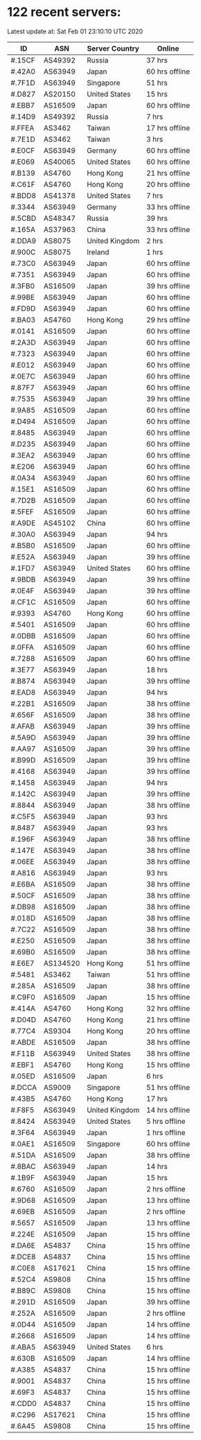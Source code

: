 # 122 recent servers:

Latest update at: Sat Feb 01 23:10:10 UTC 2020

| ID | ASN | Server Country | Online |
| -- | --- | -------------- | ------ |
| #.15CF | AS49392 | Russia | 37 hrs |
| #.42A0 | AS63949 | Japan | 60 hrs offline |
| #.7F1D | AS63949 | Singapore | 51 hrs |
| #.D827 | AS20150 | United States | 15 hrs |
| #.EBB7 | AS16509 | Japan | 60 hrs offline |
| #.14D9 | AS49392 | Russia | 7 hrs |
| #.FFEA | AS3462 | Taiwan | 17 hrs offline |
| #.7E1D | AS3462 | Taiwan | 3 hrs |
| #.E0CF | AS63949 | Germany | 60 hrs offline |
| #.E069 | AS40065 | United States | 60 hrs offline |
| #.B139 | AS4760 | Hong Kong | 21 hrs offline |
| #.C61F | AS4760 | Hong Kong | 20 hrs offline |
| #.BDD8 | AS41378 | United States | 7 hrs |
| #.3344 | AS63949 | Germany | 33 hrs offline |
| #.5CBD | AS48347 | Russia | 39 hrs |
| #.165A | AS37963 | China | 33 hrs offline |
| #.DDA9 | AS8075 | United Kingdom | 2 hrs |
| #.900C | AS8075 | Ireland | 1 hrs |
| #.73C0 | AS63949 | Japan | 60 hrs offline |
| #.7351 | AS63949 | Japan | 60 hrs offline |
| #.3FB0 | AS16509 | Japan | 39 hrs offline |
| #.99BE | AS63949 | Japan | 60 hrs offline |
| #.FD9D | AS63949 | Japan | 60 hrs offline |
| #.BA03 | AS4760 | Hong Kong | 29 hrs offline |
| #.0141 | AS16509 | Japan | 60 hrs offline |
| #.2A3D | AS63949 | Japan | 60 hrs offline |
| #.7323 | AS63949 | Japan | 60 hrs offline |
| #.E012 | AS63949 | Japan | 60 hrs offline |
| #.0E7C | AS63949 | Japan | 60 hrs offline |
| #.87F7 | AS63949 | Japan | 60 hrs offline |
| #.7535 | AS63949 | Japan | 39 hrs offline |
| #.9A85 | AS16509 | Japan | 60 hrs offline |
| #.D494 | AS16509 | Japan | 60 hrs offline |
| #.8485 | AS63949 | Japan | 60 hrs offline |
| #.D235 | AS63949 | Japan | 60 hrs offline |
| #.3EA2 | AS63949 | Japan | 60 hrs offline |
| #.E206 | AS63949 | Japan | 60 hrs offline |
| #.0A34 | AS63949 | Japan | 60 hrs offline |
| #.15E1 | AS16509 | Japan | 60 hrs offline |
| #.7D2B | AS16509 | Japan | 60 hrs offline |
| #.5FEF | AS16509 | Japan | 60 hrs offline |
| #.A9DE | AS45102 | China | 60 hrs offline |
| #.30A0 | AS63949 | Japan | 94 hrs |
| #.B5B0 | AS16509 | Japan | 60 hrs offline |
| #.E52A | AS63949 | Japan | 39 hrs offline |
| #.1FD7 | AS63949 | United States | 60 hrs offline |
| #.9BDB | AS63949 | Japan | 39 hrs offline |
| #.0E4F | AS63949 | Japan | 39 hrs offline |
| #.CF1C | AS16509 | Japan | 60 hrs offline |
| #.9393 | AS4760 | Hong Kong | 60 hrs offline |
| #.5401 | AS16509 | Japan | 60 hrs offline |
| #.0DBB | AS16509 | Japan | 60 hrs offline |
| #.0FFA | AS16509 | Japan | 60 hrs offline |
| #.7288 | AS16509 | Japan | 60 hrs offline |
| #.3E77 | AS63949 | Japan | 18 hrs |
| #.B874 | AS63949 | Japan | 39 hrs offline |
| #.EAD8 | AS63949 | Japan | 94 hrs |
| #.22B1 | AS16509 | Japan | 38 hrs offline |
| #.656F | AS16509 | Japan | 38 hrs offline |
| #.AFAB | AS63949 | Japan | 39 hrs offline |
| #.5A9D | AS63949 | Japan | 39 hrs offline |
| #.AA97 | AS16509 | Japan | 39 hrs offline |
| #.B99D | AS16509 | Japan | 39 hrs offline |
| #.4168 | AS63949 | Japan | 39 hrs offline |
| #.1458 | AS63949 | Japan | 94 hrs |
| #.142C | AS63949 | Japan | 39 hrs offline |
| #.8844 | AS63949 | Japan | 38 hrs offline |
| #.C5F5 | AS63949 | Japan | 93 hrs |
| #.8487 | AS63949 | Japan | 93 hrs |
| #.196F | AS63949 | Japan | 38 hrs offline |
| #.147E | AS63949 | Japan | 38 hrs offline |
| #.06EE | AS63949 | Japan | 38 hrs offline |
| #.A816 | AS63949 | Japan | 93 hrs |
| #.E6BA | AS16509 | Japan | 38 hrs offline |
| #.50CF | AS16509 | Japan | 38 hrs offline |
| #.DB98 | AS16509 | Japan | 38 hrs offline |
| #.018D | AS16509 | Japan | 38 hrs offline |
| #.7C22 | AS16509 | Japan | 38 hrs offline |
| #.E250 | AS16509 | Japan | 38 hrs offline |
| #.69B0 | AS16509 | Japan | 38 hrs offline |
| #.E6E7 | AS134520 | Hong Kong | 51 hrs offline |
| #.5481 | AS3462 | Taiwan | 51 hrs offline |
| #.285A | AS16509 | Japan | 38 hrs offline |
| #.C9F0 | AS16509 | Japan | 15 hrs offline |
| #.414A | AS4760 | Hong Kong | 32 hrs offline |
| #.D04D | AS4760 | Hong Kong | 21 hrs offline |
| #.77C4 | AS9304 | Hong Kong | 20 hrs offline |
| #.ABDE | AS16509 | Japan | 38 hrs offline |
| #.F11B | AS63949 | United States | 38 hrs offline |
| #.EBF1 | AS4760 | Hong Kong | 15 hrs offline |
| #.05ED | AS16509 | Japan | 6 hrs |
| #.DCCA | AS9009 | Singapore | 51 hrs offline |
| #.43B5 | AS4760 | Hong Kong | 17 hrs |
| #.F8F5 | AS63949 | United Kingdom | 14 hrs offline |
| #.8424 | AS63949 | United States | 5 hrs offline |
| #.3F64 | AS63949 | Japan | 1 hrs offline |
| #.0AE1 | AS16509 | Singapore | 60 hrs offline |
| #.51DA | AS16509 | Japan | 38 hrs offline |
| #.8BAC | AS63949 | Japan | 14 hrs |
| #.1B9F | AS63949 | Japan | 15 hrs |
| #.6760 | AS16509 | Japan | 2 hrs offline |
| #.9D68 | AS16509 | Japan | 13 hrs offline |
| #.69EB | AS16509 | Japan | 2 hrs offline |
| #.5657 | AS16509 | Japan | 13 hrs offline |
| #.224E | AS16509 | Japan | 15 hrs offline |
| #.DA6E | AS4837 | China | 15 hrs offline |
| #.DCE8 | AS4837 | China | 15 hrs offline |
| #.C0E8 | AS17621 | China | 15 hrs offline |
| #.52C4 | AS9808 | China | 15 hrs offline |
| #.B89C | AS9808 | China | 15 hrs offline |
| #.291D | AS16509 | Japan | 39 hrs offline |
| #.252A | AS16509 | Japan | 2 hrs offline |
| #.0D44 | AS16509 | Japan | 14 hrs offline |
| #.2668 | AS16509 | Japan | 14 hrs offline |
| #.ABA5 | AS63949 | United States | 6 hrs |
| #.630B | AS16509 | Japan | 14 hrs offline |
| #.A385 | AS4837 | China | 15 hrs offline |
| #.9001 | AS4837 | China | 15 hrs offline |
| #.69F3 | AS4837 | China | 15 hrs offline |
| #.CDD0 | AS4837 | China | 15 hrs offline |
| #.C296 | AS17621 | China | 15 hrs offline |
| #.6A45 | AS9808 | China | 15 hrs offline |

